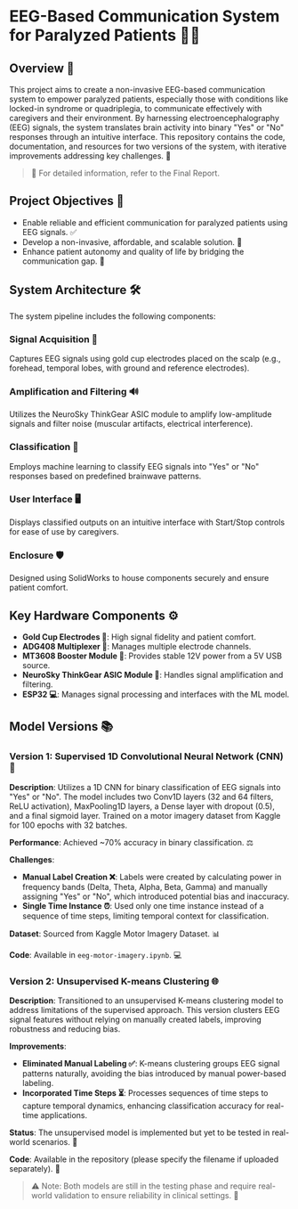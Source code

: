 # EEG-Based Communication System for Paralyzed Patients 🧠💬

## Overview 🌟

This project aims to create a non-invasive EEG-based communication system to empower paralyzed patients, especially those with conditions like locked-in syndrome or quadriplegia, to communicate effectively with caregivers and their environment. By harnessing electroencephalography (EEG) signals, the system translates brain activity into binary "Yes" or "No" responses through an intuitive interface. This repository contains the code, documentation, and resources for two versions of the system, with iterative improvements addressing key challenges. 🚀

> 📄 For detailed information, refer to the Final Report.

## Project Objectives 🎯

* Enable reliable and efficient communication for paralyzed patients using EEG signals. ✅
* Develop a non-invasive, affordable, and scalable solution. 💸
* Enhance patient autonomy and quality of life by bridging the communication gap. 🌈

## System Architecture 🛠️

The system pipeline includes the following components:

### Signal Acquisition 📡

Captures EEG signals using gold cup electrodes placed on the scalp (e.g., forehead, temporal lobes, with ground and reference electrodes).

### Amplification and Filtering 🔊

Utilizes the NeuroSky ThinkGear ASIC module to amplify low-amplitude signals and filter noise (muscular artifacts, electrical interference).

### Classification 🤖

Employs machine learning to classify EEG signals into "Yes" or "No" responses based on predefined brainwave patterns.

### User Interface 🖥️

Displays classified outputs on an intuitive interface with Start/Stop controls for ease of use by caregivers.

### Enclosure 🛡️

Designed using SolidWorks to house components securely and ensure patient comfort.

## Key Hardware Components ⚙️

* **Gold Cup Electrodes 🥇**: High signal fidelity and patient comfort.
* **ADG408 Multiplexer 🔌**: Manages multiple electrode channels.
* **MT3608 Booster Module 🔋**: Provides stable 12V power from a 5V USB source.
* **NeuroSky ThinkGear ASIC Module 🧠**: Handles signal amplification and filtering.
* **ESP32 💻**: Manages signal processing and interfaces with the ML model.

## Model Versions 📚

### Version 1: Supervised 1D Convolutional Neural Network (CNN) 🧠

**Description**: Utilizes a 1D CNN for binary classification of EEG signals into "Yes" or "No". The model includes two Conv1D layers (32 and 64 filters, ReLU activation), MaxPooling1D layers, a Dense layer with dropout (0.5), and a final sigmoid layer. Trained on a motor imagery dataset from Kaggle for 100 epochs with 32 batches.

**Performance**: Achieved \~70% accuracy in binary classification. ⚖️

**Challenges**:

* **Manual Label Creation ❌**: Labels were created by calculating power in frequency bands (Delta, Theta, Alpha, Beta, Gamma) and manually assigning "Yes" or "No", which introduced potential bias and inaccuracy.
* **Single Time Instance ⏰**: Used only one time instance instead of a sequence of time steps, limiting temporal context for classification.

**Dataset**: Sourced from Kaggle Motor Imagery Dataset. 📊

**Code**: Available in `eeg-motor-imagery.ipynb`. 💻

### Version 2: Unsupervised K-means Clustering 🌐

**Description**: Transitioned to an unsupervised K-means clustering model to address limitations of the supervised approach. This version clusters EEG signal features without relying on manually created labels, improving robustness and reducing bias.

**Improvements**:

* **Eliminated Manual Labeling ✅**: K-means clustering groups EEG signal patterns naturally, avoiding the bias introduced by manual power-based labeling.
* **Incorporated Time Steps ⏳**: Processes sequences of time steps to capture temporal dynamics, enhancing classification accuracy for real-time applications.

**Status**: The unsupervised model is implemented but yet to be tested in real-world scenarios. 🧪

**Code**: Available in the repository (please specify the filename if uploaded separately). 📂

> ⚠️ Note: Both models are still in the testing phase and require real-world validation to ensure reliability in clinical settings. 🧼

